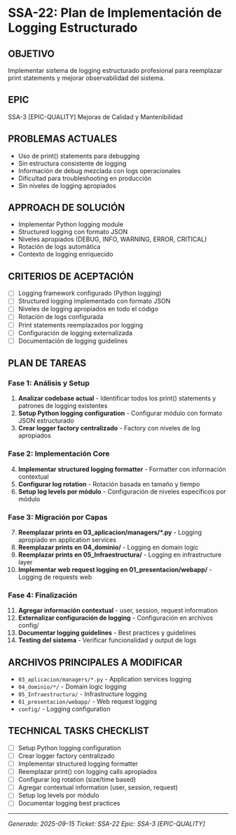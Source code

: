 # SSA-22: Plan de Implementación de Logging Estructurado

## OBJETIVO
Implementar sistema de logging estructurado profesional para reemplazar print statements y mejorar observabilidad del sistema.

## EPIC
SSA-3 [EPIC-QUALITY] Mejoras de Calidad y Mantenibilidad

## PROBLEMAS ACTUALES
- Uso de print() statements para debugging
- Sin estructura consistente de logging
- Información de debug mezclada con logs operacionales
- Dificultad para troubleshooting en producción
- Sin niveles de logging apropiados

## APPROACH DE SOLUCIÓN
- Implementar Python logging module
- Structured logging con formato JSON
- Niveles apropiados (DEBUG, INFO, WARNING, ERROR, CRITICAL)
- Rotación de logs automática
- Contexto de logging enriquecido

## CRITERIOS DE ACEPTACIÓN
- [ ] Logging framework configurado (Python logging)
- [ ] Structured logging implementado con formato JSON
- [ ] Niveles de logging apropiados en todo el código
- [ ] Rotación de logs configurada
- [ ] Print statements reemplazados por logging
- [ ] Configuración de logging externalizada
- [ ] Documentación de logging guidelines

## PLAN DE TAREAS

### Fase 1: Análisis y Setup
1. **Analizar codebase actual** - Identificar todos los print() statements y patrones de logging existentes
2. **Setup Python logging configuration** - Configurar módulo con formato JSON estructurado
3. **Crear logger factory centralizado** - Factory con niveles de log apropiados

### Fase 2: Implementación Core
4. **Implementar structured logging formatter** - Formatter con información contextual
5. **Configurar log rotation** - Rotación basada en tamaño y tiempo
6. **Setup log levels por módulo** - Configuración de niveles específicos por módulo

### Fase 3: Migración por Capas
7. **Reemplazar prints en 03_aplicacion/managers/*.py** - Logging apropiado en application services
8. **Reemplazar prints en 04_dominio/** - Logging en domain logic
9. **Reemplazar prints en 05_Infraestructura/** - Logging en infrastructure layer
10. **Implementar web request logging en 01_presentacion/webapp/** - Logging de requests web

### Fase 4: Finalización
11. **Agregar información contextual** - user, session, request information
12. **Externalizar configuración de logging** - Configuración en archivos config/
13. **Documentar logging guidelines** - Best practices y guidelines
14. **Testing del sistema** - Verificar funcionalidad y output de logs

## ARCHIVOS PRINCIPALES A MODIFICAR
- `03_aplicacion/managers/*.py` - Application services logging
- `04_dominio/*/` - Domain logic logging
- `05_Infraestructura/` - Infrastructure logging
- `01_presentacion/webapp/` - Web request logging
- `config/` - Logging configuration

## TECHNICAL TASKS CHECKLIST
- [ ] Setup Python logging configuration
- [ ] Crear logger factory centralizado
- [ ] Implementar structured logging formatter
- [ ] Reemplazar print() con logging calls apropiados
- [ ] Configurar log rotation (size/time based)
- [ ] Agregar contextual information (user, session, request)
- [ ] Setup log levels por módulo
- [ ] Documentar logging best practices

---
*Generado: 2025-09-15*
*Ticket: SSA-22*
*Epic: SSA-3 [EPIC-QUALITY]*